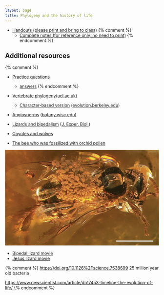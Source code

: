 ```yaml
---
layout: page
title: Phylogeny and the history of life
---
```


* [Handouts (please print and bring to class)](/materials/phylogeny.handouts.pdf)
{% comment %} 
  * [Complete notes (for reference only, no need to print)](/materials/phylogeny.complete.pdf)
{% endcomment %} 

## Additional resources

{% comment %} 
* [Practice questions](phylo_ques.html)
	* [answers](phylo_ans.html)
{% endcomment %} 

* [Vertebrate phylogeny](http://www.ucl.ac.uk/museums-static/obl4he/vertebratediversity/Vertebrata_cladogram2.png)([ucl.ac.uk](http://www.ucl.ac.uk/museums-static/obl4he/vertebratediversity/))
	* [Character-based version](http://evolution.berkeley.edu/admin/media/2/85597_evo_resources_resource_image_251_original.gif) ([evolution.berkeley.edu](http://evolution.berkeley.edu/admin/media/2/85597_evo_resources_resource_image_251_original.gif))
* [Angiosperms](http://www.botany.wisc.edu/courses/botany_400/images/lectureImages/AngiospermAPGII.jpg) ([botany.wisc.edu](http://www.botany.wisc.edu/courses/botany_400/Lecture/Lect02AngioPhyl.html))
* [Lizards and bipedalism](http://jeb.biologists.org/content/jexbio/211/13/2058/F1.large.jpg) ([J. Exper. Biol.](http://jeb.biologists.org/content/211/13/2058))

* [Coyotes and wolves](http://advances.sciencemag.org/content/2/7/e1501714)

* [The bee who was fossilized with orchid pollen](https://www.nature.com/news/2007/070827/full/070827-4.html)

[![Fossil bee carrying pollen](materials/bee.jpg)](http://www.nature.com/news/2007/070827/full/070827-4.html)

* [Bipedal lizard movie](https://www.youtube.com/watch?v=XAo09yYOpCU)
* [Jesus lizard movie](https://www.youtube.com/watch?v=45yabrnryXk)

{% comment %} 
https://doi.org/10.1126%2Fscience.7538699 25 million year old bacteria

https://www.newscientist.com/article/dn17453-timeline-the-evolution-of-life/
{% endcomment %} 


